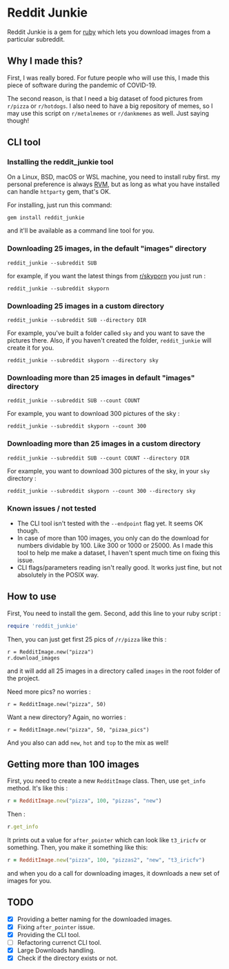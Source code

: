 # Reddit Junkie

Reddit Junkie is a gem for [ruby](http://ruby-lang.org/) which lets you download images from a particular subreddit. 

## Why I made this?

First, I was really bored. For future people who will use this, I made this piece of software during the pandemic of COVID-19. 

The second reason, is that I need a big dataset of food pictures from `r/pizza` or `r/hotdogs`. I also need to have a big repository of memes, so I may use this script on `r/metalmemes` or `r/dankmemes` as well. Just saying though!

## CLI tool

### Installing the reddit_junkie tool 

On a Linux, BSD, macOS or WSL machine, you need to install ruby first. my personal preference is always [RVM](http://rvm.io), but as long as what you have installed can handle `httparty` gem, that's OK. 

For installing, just run this command: 

```
gem install reddit_junkie
```

and it'll be available as a command line tool for you.

### Downloading 25 images, in the default "images" directory 

```
reddit_junkie --subreddit SUB
```

for example, if you want the latest things from [r/skyporn](http://reddit.com/r/skyporn) you just run : 

```
reddit_junkie --subreddit skyporn
``` 

### Downloading 25 images in a custom directory 

```
reddit_junkie --subreddit SUB --directory DIR
```

For example, you've built a folder called `sky` and you want to save the pictures there. Also, if you haven't created the folder, `reddit_junkie` will create it for you. 

```
reddit_junkie --subreddit skyporn --directory sky
```

### Downloading more than 25 images in default "images" directory

```
reddit_junkie --subreddit SUB --count COUNT
```

For example, you want to download 300 pictures of the sky : 

```
reddit_junkie --subreddit skyporn --count 300
```

### Downloading more than 25 images in a custom directory

```
reddit_junkie --subreddit SUB --count COUNT --directory DIR
```

For example, you want to download 300 pictures of the sky, in your `sky` directory : 

```
reddit_junkie --subreddit skyporn --count 300 --directory sky
```

### Known issues / not tested 

* The CLI tool isn't tested with the `--endpoint` flag yet. It seems OK though. 
* In case of more than 100 images, you only can do the download for numbers dividable by 100. Like 300 or 1000 or 25000. As I made this tool to help me make a dataset, I haven't spent much time on fixing this issue. 
* CLI flags/parameters reading isn't really good. It works just fine, but not absolutely in the POSIX way. 

## How to use 

First, You need to install the gem. Second, add this line to your ruby script :

```ruby
require 'reddit_junkie'
``` 

Then, you can just get first 25 pics of `/r/pizza` like this : 

```
r = RedditImage.new("pizza")
r.download_images 
```

and it will add all 25 images in a directory called `images` in the root folder of the project. 

Need more pics? no worries : 

```
r = RedditImage.new("pizza", 50)
``` 

Want a new directory? Again, no worries : 

```
r = RedditImage.new("pizza", 50, "pizaa_pics")
``` 

And you also can add `new`, `hot` and `top` to the mix as well! 

## Getting more than 100 images 

First, you need to create a new `RedditImage` class. Then, use `get_info` method. It's like this : 

```ruby
r = RedditImage.new("pizza", 100, "pizzas", "new")
``` 

Then : 

```ruby 
r.get_info
``` 

It prints out a value for `after_pointer` which can look like `t3_iricfv` or something. Then, you make it something like this:

```ruby
r = RedditImage.new("pizza", 100, "pizzas2", "new", "t3_iricfv")
``` 

and when you do a call for downloading images, it downloads a new set of images for you. 

## TODO 

- [x] Providing a better naming for the downloaded images. 
- [x] Fixing `after_pointer` issue. 
- [x] Providing the CLI tool.
- [ ] Refactoring currenct CLI tool.
- [x] Large Downloads handling. 
- [x] Check if the directory exists or not.
